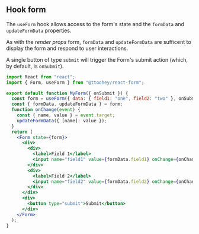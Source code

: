## Hook form

The `useForm` hook allows access to the form's state and the `formData` and
`updateFormData` properties.

As with the _render props_ form, `formData` and `updateFormData` are sufficent
to display the form and respond to user interactions.

A single button of type `submit` will trigger the Form's submit action (which, by
default, is `onSubmit`).

```jsx
import React from "react";
import { Form, useForm } from "@ttoohey/react-form";

export default function MyForm({ onSubmit }) {
  const form = useForm({ data: { field1: "one", field2: "two" }, onSubmit });
  const { formData, updateFormData } = form;
  function onChange(event) {
    const { name, value } = event.target;
    updateFormData({ [name]: value });
  }
  return (
    <Form state={form}>
      <div>
        <div>
          <label>Field 1</label>
          <input name="field1" value={formData.field1} onChange={onChange} />
        </div>
        <div>
          <label>Field 2</label>
          <input name="field2" value={formData.field2} onChange={onChange} />
        </div>
      </div>
      <div>
        <button type="submit">Submit</button>
      </div>
    </Form>
  );
}
```
